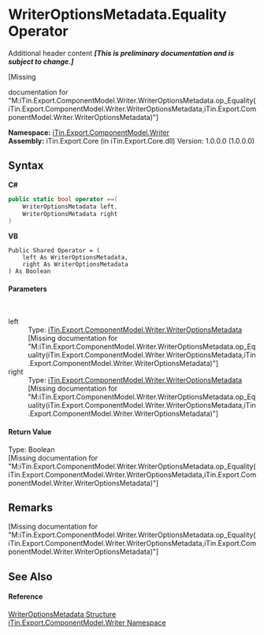 # WriterOptionsMetadata.Equality Operator 
Additional header content _**\[This is preliminary documentation and is subject to change.\]**_

\[Missing <summary> documentation for "M:iTin.Export.ComponentModel.Writer.WriterOptionsMetadata.op_Equality(iTin.Export.ComponentModel.Writer.WriterOptionsMetadata,iTin.Export.ComponentModel.Writer.WriterOptionsMetadata)"\]

**Namespace:**&nbsp;<a href="37973b78-6b66-1218-9d7d-14680ab2aeda">iTin.Export.ComponentModel.Writer</a><br />**Assembly:**&nbsp;iTin.Export.Core (in iTin.Export.Core.dll) Version: 1.0.0.0 (1.0.0.0)

## Syntax

**C#**<br />
``` C#
public static bool operator ==(
	WriterOptionsMetadata left,
	WriterOptionsMetadata right
)
```

**VB**<br />
``` VB
Public Shared Operator = ( 
	left As WriterOptionsMetadata,
	right As WriterOptionsMetadata
) As Boolean
```


#### Parameters
&nbsp;<dl><dt>left</dt><dd>Type: <a href="b24b9473-149a-afa2-64da-5ce5062b5695">iTin.Export.ComponentModel.Writer.WriterOptionsMetadata</a><br />\[Missing <param name="left"/> documentation for "M:iTin.Export.ComponentModel.Writer.WriterOptionsMetadata.op_Equality(iTin.Export.ComponentModel.Writer.WriterOptionsMetadata,iTin.Export.ComponentModel.Writer.WriterOptionsMetadata)"\]</dd><dt>right</dt><dd>Type: <a href="b24b9473-149a-afa2-64da-5ce5062b5695">iTin.Export.ComponentModel.Writer.WriterOptionsMetadata</a><br />\[Missing <param name="right"/> documentation for "M:iTin.Export.ComponentModel.Writer.WriterOptionsMetadata.op_Equality(iTin.Export.ComponentModel.Writer.WriterOptionsMetadata,iTin.Export.ComponentModel.Writer.WriterOptionsMetadata)"\]</dd></dl>

#### Return Value
Type: Boolean<br />\[Missing <returns> documentation for "M:iTin.Export.ComponentModel.Writer.WriterOptionsMetadata.op_Equality(iTin.Export.ComponentModel.Writer.WriterOptionsMetadata,iTin.Export.ComponentModel.Writer.WriterOptionsMetadata)"\]

## Remarks
\[Missing <remarks> documentation for "M:iTin.Export.ComponentModel.Writer.WriterOptionsMetadata.op_Equality(iTin.Export.ComponentModel.Writer.WriterOptionsMetadata,iTin.Export.ComponentModel.Writer.WriterOptionsMetadata)"\]

## See Also


#### Reference
<a href="b24b9473-149a-afa2-64da-5ce5062b5695">WriterOptionsMetadata Structure</a><br /><a href="37973b78-6b66-1218-9d7d-14680ab2aeda">iTin.Export.ComponentModel.Writer Namespace</a><br />